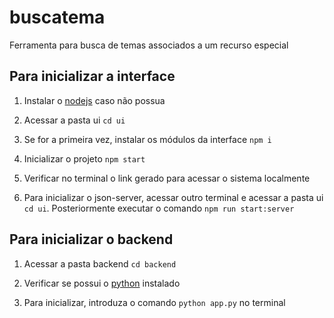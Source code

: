 # buscatema
Ferramenta para busca de temas associados a um recurso especial

## Para inicializar a interface

1. Instalar o [nodejs](https://nodejs.org/en) caso não possua

2. Acessar a pasta ui
   `cd ui`

3. Se for a primeira vez, instalar os módulos da interface `npm i`

4. Inicializar o projeto `npm start`

5. Verificar no terminal o link gerado para acessar o sistema localmente

6. Para inicializar o json-server, acessar outro terminal e acessar a pasta ui `cd ui`. Posteriormente executar o comando `npm run start:server`

## Para inicializar o backend

1. Acessar a pasta backend
   `cd backend`

2. Verificar se possui o [python](https://www.python.org/) instalado

3. Para inicializar, introduza o comando `python app.py` no terminal
